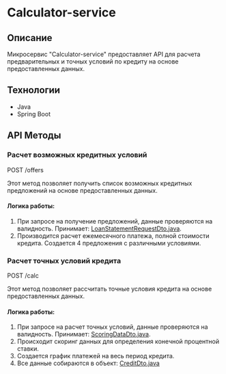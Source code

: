 # Calculator-service

## Описание

Микросервис "Calculator-service" предоставляет API для расчета предварительных и точных условий по кредиту на основе
предоставленных данных.

## Технологии

- Java
- Spring Boot

## API Методы

### Расчет возможных кредитных условий

POST /offers

Этот метод позволяет получить список возможных кредитных предложений на основе предоставленных данных.

#### Логика работы:

1. При запросе на получение предложений, данные проверяются на валидность.
   Принимает: [LoanStatementRequestDto.java](src%2Fmain%2Fjava%2Fru%2Fbank%2Fjd%2Fdto%2FLoanStatementRequestDto.java).
2. Производится расчет ежемесячного платежа, полной стоимости кредита. Создается 4 предложения с различными условиями.

### Расчет точных условий кредита

POST /calc

Этот метод позволяет рассчитать точные условия кредита на основе предоставленных данных.

#### Логика работы:

1. При запросе на расчет точных условий, данные проверяются на валидность.
   Принимает: [ScoringDataDto.java](src%2Fmain%2Fjava%2Fru%2Fbank%2Fjd%2Fdto%2FScoringDataDto.java).
2. Происходит скоринг данных для определения конечной процентной ставки.
3. Создается график платежей на весь период кредита.
4. Все данные собираются в объект: [CreditDto.java](src%2Fmain%2Fjava%2Fru%2Fbank%2Fjd%2Fdto%2FCreditDto.java)